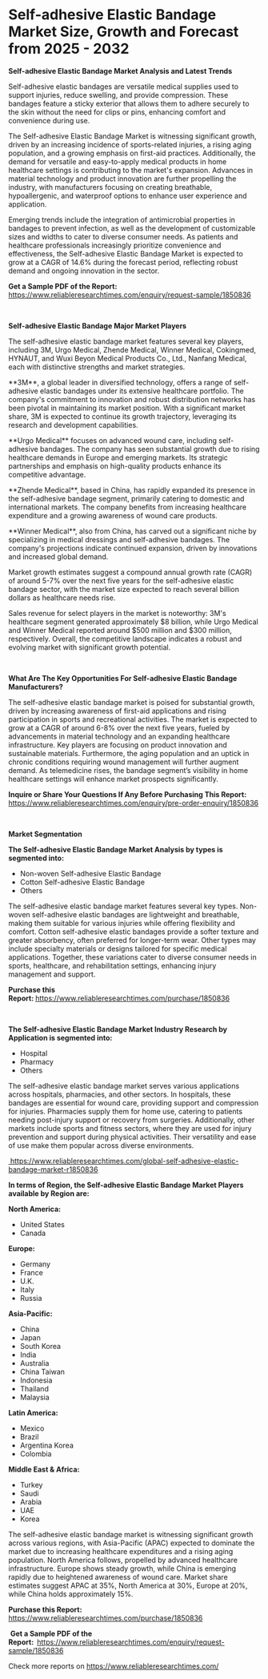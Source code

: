 <p><h1>Self-adhesive Elastic Bandage Market Size, Growth and Forecast from 2025 - 2032</h1></p><p><strong>Self-adhesive Elastic Bandage Market Analysis and Latest Trends</strong></p>
<p><p>Self-adhesive elastic bandages are versatile medical supplies used to support injuries, reduce swelling, and provide compression. These bandages feature a sticky exterior that allows them to adhere securely to the skin without the need for clips or pins, enhancing comfort and convenience during use. </p><p>The Self-adhesive Elastic Bandage Market is witnessing significant growth, driven by an increasing incidence of sports-related injuries, a rising aging population, and a growing emphasis on first-aid practices. Additionally, the demand for versatile and easy-to-apply medical products in home healthcare settings is contributing to the market's expansion. Advances in material technology and product innovation are further propelling the industry, with manufacturers focusing on creating breathable, hypoallergenic, and waterproof options to enhance user experience and application.</p><p>Emerging trends include the integration of antimicrobial properties in bandages to prevent infection, as well as the development of customizable sizes and widths to cater to diverse consumer needs. As patients and healthcare professionals increasingly prioritize convenience and effectiveness, the Self-adhesive Elastic Bandage Market is expected to grow at a CAGR of 14.6% during the forecast period, reflecting robust demand and ongoing innovation in the sector.</p></p>
<p><strong>Get a Sample PDF of the Report:&nbsp;</strong> <a href="https://www.reliableresearchtimes.com/enquiry/request-sample/1850836?utm_campaign=1940&utm_medium=2&utm_source=Github&utm_content=ia&utm_term=07012025&utm_id=self-adhesive-elastic-bandage">https://www.reliableresearchtimes.com/enquiry/request-sample/1850836</a></p>
<p>&nbsp;</p>
<p><strong>Self-adhesive Elastic Bandage Major Market Players</strong></p>
<p><p>The self-adhesive elastic bandage market features several key players, including 3M, Urgo Medical, Zhende Medical, Winner Medical, Cokingmed, HYNAUT, and Wuxi Beyon Medical Products Co., Ltd., Nanfang Medical, each with distinctive strengths and market strategies. </p><p>**3M**, a global leader in diversified technology, offers a range of self-adhesive elastic bandages under its extensive healthcare portfolio. The company's commitment to innovation and robust distribution networks has been pivotal in maintaining its market position. With a significant market share, 3M is expected to continue its growth trajectory, leveraging its research and development capabilities.</p><p>**Urgo Medical** focuses on advanced wound care, including self-adhesive bandages. The company has seen substantial growth due to rising healthcare demands in Europe and emerging markets. Its strategic partnerships and emphasis on high-quality products enhance its competitive advantage.</p><p>**Zhende Medical**, based in China, has rapidly expanded its presence in the self-adhesive bandage segment, primarily catering to domestic and international markets. The company benefits from increasing healthcare expenditure and a growing awareness of wound care products.</p><p>**Winner Medical**, also from China, has carved out a significant niche by specializing in medical dressings and self-adhesive bandages. The company's projections indicate continued expansion, driven by innovations and increased global demand.</p><p>Market growth estimates suggest a compound annual growth rate (CAGR) of around 5-7% over the next five years for the self-adhesive elastic bandage sector, with the market size expected to reach several billion dollars as healthcare needs rise.</p><p>Sales revenue for select players in the market is noteworthy: 3M's healthcare segment generated approximately $8 billion, while Urgo Medical and Winner Medical reported around $500 million and $300 million, respectively. Overall, the competitive landscape indicates a robust and evolving market with significant growth potential.</p></p>
<p>&nbsp;</p>
<p><strong>What Are The Key Opportunities For Self-adhesive Elastic Bandage Manufacturers?</strong></p>
<p><p>The self-adhesive elastic bandage market is poised for substantial growth, driven by increasing awareness of first-aid applications and rising participation in sports and recreational activities. The market is expected to grow at a CAGR of around 6-8% over the next five years, fueled by advancements in material technology and an expanding healthcare infrastructure. Key players are focusing on product innovation and sustainable materials. Furthermore, the aging population and an uptick in chronic conditions requiring wound management will further augment demand. As telemedicine rises, the bandage segment’s visibility in home healthcare settings will enhance market prospects significantly.</p></p>
<p><strong>Inquire or Share Your Questions If Any Before Purchasing This Report:</strong> <a href="https://www.reliableresearchtimes.com/enquiry/pre-order-enquiry/1850836?utm_campaign=1940&utm_medium=2&utm_source=Github&utm_content=ia&utm_term=07012025&utm_id=self-adhesive-elastic-bandage">https://www.reliableresearchtimes.com/enquiry/pre-order-enquiry/1850836</a></p>
<p>&nbsp;</p>
<p><strong>Market Segmentation</strong></p>
<p><strong>The Self-adhesive Elastic Bandage Market Analysis by types is segmented into:</strong></p>
<p><ul><li>Non-woven Self-adhesive Elastic Bandage</li><li>Cotton Self-adhesive Elastic Bandage</li><li>Others</li></ul></p>
<p><p>The self-adhesive elastic bandage market features several key types. Non-woven self-adhesive elastic bandages are lightweight and breathable, making them suitable for various injuries while offering flexibility and comfort. Cotton self-adhesive elastic bandages provide a softer texture and greater absorbency, often preferred for longer-term wear. Other types may include specialty materials or designs tailored for specific medical applications. Together, these variations cater to diverse consumer needs in sports, healthcare, and rehabilitation settings, enhancing injury management and support.</p></p>
<p><strong>Purchase this Report:&nbsp;</strong><a href="https://www.reliableresearchtimes.com/purchase/1850836?utm_campaign=1940&utm_medium=2&utm_source=Github&utm_content=ia&utm_term=07012025&utm_id=self-adhesive-elastic-bandage">https://www.reliableresearchtimes.com/purchase/1850836</a></p>
<p>&nbsp;</p>
<p><strong>The Self-adhesive Elastic Bandage Market Industry Research by Application is segmented into:</strong></p>
<p><ul><li>Hospital</li><li>Pharmacy</li><li>Others</li></ul></p>
<p><p>The self-adhesive elastic bandage market serves various applications across hospitals, pharmacies, and other sectors. In hospitals, these bandages are essential for wound care, providing support and compression for injuries. Pharmacies supply them for home use, catering to patients needing post-injury support or recovery from surgeries. Additionally, other markets include sports and fitness sectors, where they are used for injury prevention and support during physical activities. Their versatility and ease of use make them popular across diverse environments.</p></p>
<p><a href="https://www.reliableresearchtimes.com/global-self-adhesive-elastic-bandage-market-r1850836?utm_campaign=1940&utm_medium=2&utm_source=Github&utm_content=ia&utm_term=07012025&utm_id=self-adhesive-elastic-bandage">&nbsp;https://www.reliableresearchtimes.com/global-self-adhesive-elastic-bandage-market-r1850836</a></p>
<p><strong>In terms of Region, the Self-adhesive Elastic Bandage Market Players available by Region are:</strong></p>
<p>
    <p> <strong> North America: </strong>
        <ul>
            <li>United States</li>
            <li>Canada</li>
        </ul>
        </p> 
    <p> <strong> Europe: </strong>
        <ul>
            <li>Germany</li>
            <li>France</li>
            <li>U.K.</li>
            <li>Italy</li>
            <li>Russia</li>
        </ul>
        </p> 
    <p> <strong> Asia-Pacific: </strong>
        <ul>
            <li>China</li>
            <li>Japan</li>
            <li>South Korea</li>
            <li>India</li>
            <li>Australia</li>
            <li>China Taiwan</li>
            <li>Indonesia</li>
            <li>Thailand</li>
            <li>Malaysia</li>
        </ul>
        </p> 
    <p> <strong> Latin America: </strong>
        <ul>
            <li>Mexico</li>
            <li>Brazil</li>
            <li>Argentina Korea</li>
            <li>Colombia</li>
        </ul>
        </p> 
    <p> <strong> Middle East & Africa: </strong>
        <ul>
            <li>Turkey</li>
            <li>Saudi</li>
            <li>Arabia</li>
            <li>UAE</li>
            <li>Korea</li>
        </ul>
    </p>
    </p>
<p><p>The self-adhesive elastic bandage market is witnessing significant growth across various regions, with Asia-Pacific (APAC) expected to dominate the market due to increasing healthcare expenditures and a rising aging population. North America follows, propelled by advanced healthcare infrastructure. Europe shows steady growth, while China is emerging rapidly due to heightened awareness of wound care. Market share estimates suggest APAC at 35%, North America at 30%, Europe at 20%, while China holds approximately 15%.</p></p>
<p><strong>Purchase this Report: </strong><a href="https://www.reliableresearchtimes.com/purchase/1850836?utm_campaign=1940&utm_medium=2&utm_source=Github&utm_content=ia&utm_term=07012025&utm_id=self-adhesive-elastic-bandage">https://www.reliableresearchtimes.com/purchase/1850836</a></p>
<p>&nbsp;<strong>Get a Sample PDF of the Report:&nbsp;&nbsp;</strong><a href="https://www.reliableresearchtimes.com/enquiry/request-sample/1850836?utm_campaign=1940&utm_medium=2&utm_source=Github&utm_content=ia&utm_term=07012025&utm_id=self-adhesive-elastic-bandage">https://www.reliableresearchtimes.com/enquiry/request-sample/1850836</a></p>
<p><strong></strong></p>
<p>Check more reports on <a href="https://www.reliableresearchtimes.com/?utm_campaign=1940&utm_medium=2&utm_source=Github&utm_content=ia&utm_term=07012025&utm_id=self-adhesive-elastic-bandage">https://www.reliableresearchtimes.com/</a></p>